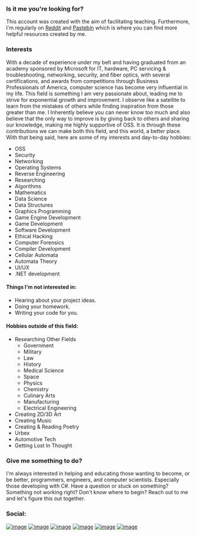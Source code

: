 ### Is it me you're looking for?

This account was created with the aim of facilitating teaching. Furthermore, I'm regularly on [Reddit](https://www.reddit.com/user/DidacticSpectre?utm_source=amp&utm_medium=&utm_content=comment_username) and [Pastebin](https://pastebin.com/u/DidacticSpectre) which is where you can find more helpful resources created by me.

### Interests

With a decade of experience under my belt and having graduated from an academy sponsored by Microsoft for IT, hardware, PC servicing & troubleshooting, networking, security, and fiber optics, with several certifications, and awards from competitions through Business Professionals of America, computer science has become very influential in my life. This field is something I am very passionate about, leading me to strive for exponential growth and improvement. I observe like a satellite to learn from the mistakes of others while finding inspiration from those greater than me. I Inherently believe you can never know too much and also believe that the only way to improve is by giving back to others and sharing our knowledge, making me highly supportive of OSS. It is through these contributions we can make both this field, and this world, a better place. With that being said, here are some of my interests and day-to-day hobbies:

- OSS
- Security
- Networking
- Operating Systems
- Reverse Engineering
- Researching
- Algorithms
- Mathematics
- Data Science
- Data Structures
- Graphics Programming
- Game Engine Development
- Game Development
- Software Development
- Ethical Hacking
- Computer Forensics
- Compiler Development
- Cellular Automata
- Automata Theory
- UI/UX
- .NET development

#### Things I'm not interested in:

- Hearing about your project ideas.
- Doing your homework.
- Writing your code for you.

#### Hobbies outside of this field:
- Researching Other Fields
    - Government
    - Military
    - Law
    - History
    - Medical Science
    - Space
    - Physics
    - Chemistry
    - Culinary Arts
    - Manufacturing
    - Electrical Engineering
- Creating 2D/3D Art
- Creating Music
- Creating & Reading Poetry
- Urbex
- Automotive Tech
- Getting Lost In Thought

### Give me something to do?

I'm always interested in helping and educating those wanting to become, or be better, programmers, engineers, and computer scientists. Especially those developing with C#. Have a question or stuck on something? Something not working right? Don't know where to begin? Reach out to me and let's figure this out together.

### Social:

[![image](https://img.shields.io/badge/Reddit-FF4500?style=for-the-badge&logo=reddit&logoColor=white)](https://www.reddit.com/user/DidacticSpectre)
[![image](https://img.shields.io/badge/Discord-7289DA?style=for-the-badge&logo=discord&logoColor=white)](https://discordapp.com/users/828240628483751966)
[![image](https://img.shields.io/badge/YouTube-FF0000?style=for-the-badge&logo=youtube&logoColor=white)](https://www.youtube.com/channel/UChAO6RYs7Qj4C8lzwTl-dYw)
[![image](https://img.shields.io/badge/SoundCloud-FF3300?style=for-the-badge&logo=soundcloud&logoColor=white)](https://soundcloud.com/user-279854821)
[![image](https://img.shields.io/badge/Steam-000000?style=for-the-badge&logo=steam&logoColor=white)](https://steamcommunity.com/id/didacticspectre)
[![image](https://img.shields.io/badge/Xbox-107C10?style=for-the-badge&logo=xbox&logoColor=white)](http://live.xbox.com/Profile?Gamertag=didactic3058)
